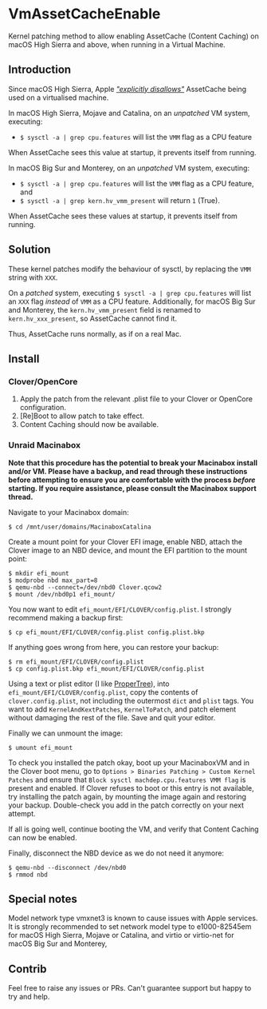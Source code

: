 # VmAssetCacheEnable
Kernel patching method to allow enabling AssetCache (Content Caching) on macOS High Sierra and above, when running in a Virtual Machine.

## Introduction
Since macOS High Sierra, Apple [*"explicitly disallows"*](https://support.apple.com/en-gb/HT207828) AssetCache being used on a virtualised machine.

In macOS High Sierra, Mojave and Catalina, on an *unpatched* VM system, executing:
* `$ sysctl -a | grep cpu.features` will list the `VMM` flag as a CPU feature

When AssetCache sees this value at startup, it prevents itself from running.

In macOS Big Sur and Monterey, on an *unpatched* VM system, executing:
* `$ sysctl -a | grep cpu.features` will list the `VMM` flag as a CPU feature, and
* `$ sysctl -a | grep kern.hv_vmm_present` will return `1` (True).

When AssetCache sees these values at startup, it prevents itself from running.

## Solution
These kernel patches modify the behaviour of sysctl, by replacing the `VMM` string with `XXX`.

On a *patched* system, executing `$ sysctl -a | grep cpu.features` will list an `XXX` flag *instead* of `VMM` as a CPU feature. Additionally, for macOS Big Sur and Monterey, the `kern.hv_vmm_present` field is renamed to `kern.hv_xxx_present`, so AssetCache cannot find it.

Thus, AssetCache runs normally, as if on a real Mac.

## Install

### Clover/OpenCore
 1. Apply the patch from the relevant .plist file to your Clover or OpenCore configuration.
 2. [Re]Boot to allow patch to take effect.
 3. Content Caching should now be available.

### Unraid Macinabox
**Note that this procedure has the potential to break your Macinabox install and/or VM. Please have a backup, and read through these instructions before attempting to ensure you are comfortable with the process *before* starting. If you require assistance, please consult the Macinabox support thread.**

Navigate to your Macinabox domain:

`$ cd /mnt/user/domains/MacinaboxCatalina`

Create a mount point for your Clover EFI image, enable NBD, attach the Clover image to an NBD device, and mount the EFI partition to the mount point:

```
$ mkdir efi_mount
$ modprobe nbd max_part=8
$ qemu-nbd --connect=/dev/nbd0 Clover.qcow2
$ mount /dev/nbd0p1 efi_mount/
```

You now want to edit `efi_mount/EFI/CLOVER/config.plist`. I strongly recommend making a backup first:

`$ cp efi_mount/EFI/CLOVER/config.plist config.plist.bkp`

If anything goes wrong from here, you can restore your backup:

```
$ rm efi_mount/EFI/CLOVER/config.plist
$ cp config.plist.bkp efi_mount/EFI/CLOVER/config.plist
```

Using a text or plist editor (I like [ProperTree](https://github.com/corpnewt/ProperTree)), into `efi_mount/EFI/CLOVER/config.plist`, copy the contents of `clover.config.plist`, not including the outermost `dict` and `plist` tags. You want to add `KernelAndKextPatches`, `KernelToPatch`, and patch element without damaging the rest of the file. Save and quit your editor.

Finally we can unmount the image:

`$ umount efi_mount`

To check you installed the patch okay, boot up your MacinaboxVM and in the Clover boot menu, go to `Options > Binaries Patching > Custom Kernel Patches` and ensure that `Block sysctl machdep.cpu.features VMM flag` is present and enabled. If Clover refuses to boot or this entry is not available, try installing the patch again, by mounting the image again and restoring your backup. Double-check you add in the patch correctly on your next attempt.

If all is going well, continue booting the VM, and verify that Content Caching can now be enabled.

Finally, disconnect the NBD device as we do not need it anymore:

```
$ qemu-nbd --disconnect /dev/nbd0
$ rmmod nbd
```

## Special notes
Model network type vmxnet3 is known to cause issues with Apple services.
It is strongly recommended to set network model type to e1000-82545em for macOS High Sierra, Mojave or Catalina, and virtio or virtio-net for macOS Big Sur and Monterey,

## Contrib
Feel free to raise any issues or PRs. Can't guarantee support but happy to try and help.
